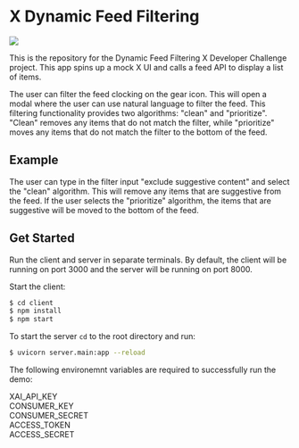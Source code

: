 # X Dynamic Feed Filtering 

![](./assets/XDemo.gif)

This is the repository for the Dynamic Feed Filtering X Developer Challenge project. This app spins up a mock X UI and calls a feed API to display a list of items.

The user can filter the feed clocking on the gear icon. This will open a modal where the user can use natural language to filter the feed. This filtering functionality provides two algorithms: "clean" and "prioritize". "Clean" removes any items that do not match the filter, while "prioritize" moves any items that do not match the filter to the bottom of the feed.

## Example
The user can type in the filter input "exclude suggestive content" and select the "clean" algorithm. This will remove any items that are suggestive from the feed. If the user selects the "prioritize" algorithm, the items that are suggestive will be moved to the bottom of the feed.

## Get Started
Run the client and server in separate terminals. By default, the client will be running on port 3000 and the server will be running on port 8000.

Start the client:
```bash
$ cd client
$ npm install
$ npm start
```

To start the server `cd` to the root directory and run:
```bash
$ uvicorn server.main:app --reload
```

The following environemnt variables are required to successfully run the demo:

XAI_API_KEY\
CONSUMER_KEY\
CONSUMER_SECRET\
ACCESS_TOKEN\
ACCESS_SECRET